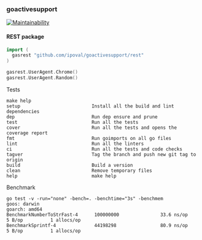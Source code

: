 ### goactivesupport

[![Maintainability](https://api.codeclimate.com/v1/badges/1ea328c26d422c1bc415/maintainability)](https://codeclimate.com/github/ipoval/goactivesupport/maintainability)


#### REST package
```go
import (
  gasrest "github.com/ipoval/goactivesupport/rest"
)

gasrest.UserAgent.Chrome()
gasrest.UserAgent.Random()
```

Tests
```shell script
make help
setup                          Install all the build and lint dependencies
dep                            Run dep ensure and prune
test                           Run all the tests
cover                          Run all the tests and opens the coverage report
fmt                            Run goimports on all go files
lint                           Run all the linters
ci                             Run all the tests and code checks
tagver                         Tag the branch and push new git tag to origin
build                          Build a version
clean                          Remove temporary files
help                           make help

```

Benchmark
```shell script
go test -v -run="none" -bench=. -benchtime="3s" -benchmem
goos: darwin
goarch: amd64
BenchmarkNumberToStrFast-4      100000000               33.6 ns/op             5 B/op          1 allocs/op
BenchmarkSprintf-4              44198298                80.9 ns/op             5 B/op          1 allocs/op
```
